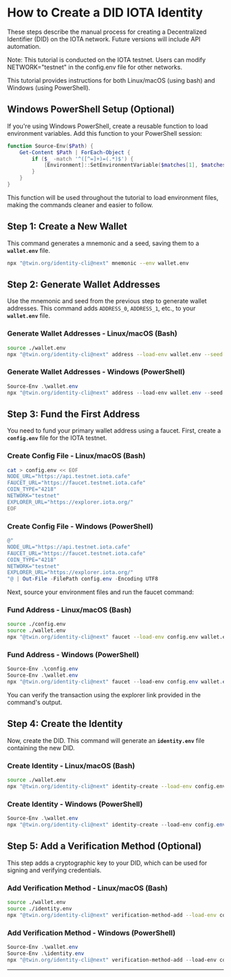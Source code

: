 # How to Create a DID IOTA Identity

These steps describe the manual process for creating a Decentralized Identifier (DID) on the IOTA network. Future versions will include API automation.

Note: This tutorial is conducted on the IOTA testnet. Users can modify NETWORK="testnet" in the config.env file for other networks.

This tutorial provides instructions for both Linux/macOS (using bash) and Windows (using PowerShell).

## Windows PowerShell Setup (Optional)

If you're using Windows PowerShell, create a reusable function to load environment variables. Add this function to your PowerShell session:

```powershell
function Source-Env($Path) {
    Get-Content $Path | ForEach-Object {
        if ($_ -match '^([^=]+)=(.*)$') {
            [Environment]::SetEnvironmentVariable($matches[1], $matches[2])
        }
    }
}
```

This function will be used throughout the tutorial to load environment files, making the commands cleaner and easier to follow.

## Step 1: Create a New Wallet

This command generates a mnemonic and a seed, saving them to a **`wallet.env`** file.

```sh
npx "@twin.org/identity-cli@next" mnemonic --env wallet.env
```

## Step 2: Generate Wallet Addresses

Use the mnemonic and seed from the previous step to generate wallet addresses. This command adds `ADDRESS_0`, `ADDRESS_1`, etc., to your **`wallet.env`** file.

### Generate Wallet Addresses - Linux/macOS (Bash)

```bash
source ./wallet.env
npx "@twin.org/identity-cli@next" address --load-env wallet.env --seed $SEED --count 2 --env wallet.env --merge-env
```

### Generate Wallet Addresses - Windows (PowerShell)

```powershell
Source-Env .\wallet.env
npx "@twin.org/identity-cli@next" address --load-env wallet.env --seed $env:SEED --count 2 --env wallet.env --merge-env
```

## Step 3: Fund the First Address

You need to fund your primary wallet address using a faucet. First, create a **`config.env`** file for the IOTA testnet.

### Create Config File - Linux/macOS (Bash)

```bash
cat > config.env << EOF
NODE_URL="https://api.testnet.iota.cafe"
FAUCET_URL="https://faucet.testnet.iota.cafe"
COIN_TYPE="4218"
NETWORK="testnet"
EXPLORER_URL="https://explorer.iota.org/"
EOF
```

### Create Config File - Windows (PowerShell)

```powershell
@"
NODE_URL="https://api.testnet.iota.cafe"
FAUCET_URL="https://faucet.testnet.iota.cafe"
COIN_TYPE="4218"
NETWORK="testnet"
EXPLORER_URL="https://explorer.iota.org/"
"@ | Out-File -FilePath config.env -Encoding UTF8
```

Next, source your environment files and run the faucet command:

### Fund Address - Linux/macOS (Bash)

```bash
source ./config.env
source ./wallet.env
npx "@twin.org/identity-cli@next" faucet --load-env config.env wallet.env --address $ADDRESS_0 --network $NETWORK
```

### Fund Address - Windows (PowerShell)

```powershell
Source-Env .\config.env
Source-Env .\wallet.env
npx "@twin.org/identity-cli@next" faucet --load-env config.env wallet.env --address $env:ADDRESS_0 --network $env:NETWORK
```

You can verify the transaction using the explorer link provided in the command's output.

## Step 4: Create the Identity

Now, create the DID. This command will generate an **`identity.env`** file containing the new DID.

### Create Identity - Linux/macOS (Bash)

```bash
source ./wallet.env
npx "@twin.org/identity-cli@next" identity-create --load-env config.env wallet.env --seed $SEED --address-index 0 --env identity.env
```

### Create Identity - Windows (PowerShell)

```powershell
Source-Env .\wallet.env
npx "@twin.org/identity-cli@next" identity-create --load-env config.env wallet.env --seed $env:SEED --address-index 0 --env identity.env
```

## Step 5: Add a Verification Method (Optional)

This step adds a cryptographic key to your DID, which can be used for signing and verifying credentials.

### Add Verification Method - Linux/macOS (Bash)

```bash
source ./wallet.env
source ./identity.env
npx "@twin.org/identity-cli@next" verification-method-add --load-env config.env wallet.env identity.env --seed $SEED --did $DID --type verificationMethod --env verification-method.env
```

### Add Verification Method - Windows (PowerShell)

```powershell
Source-Env .\wallet.env
Source-Env .\identity.env
npx "@twin.org/identity-cli@next" verification-method-add --load-env config.env wallet.env identity.env --seed $env:SEED --did $env:DID --type verificationMethod --env verification-method.env
```

---
